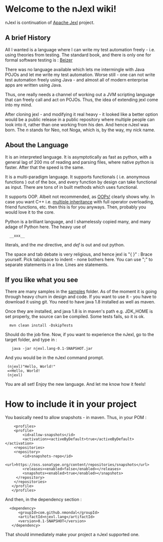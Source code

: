 # Welcome to the nJexl wiki!

nJexl is continuation of [Apache Jexl](http://commons.apache.org/proper/commons-jexl ) project.

## A brief History

All I wanted is a language where I can write my test automation freely - i.e. using theories from testing.
The standard book, and there is only one for formal software testing is :  [Beizer](http://www.amazon.com/Software-Testing-Techniques-2nd-Edition/dp/1850328803)

There was no language available which lets me intermingle with Java POJOs and let me write my test automation. Worse still - one can not write test automation freely using Java - and almost all of modern enterprise apps are written using Java.

Thus, one really needs a channel of working out a JVM scripting language that can freely call and act on POJOs.
Thus, the idea of extending jexl come into my mind.

After cloning jexl - and modifying it real heavy - it looked like a better option would be a public release in a public repository where multiple people can look into it, rather than one working from his den.
And hence nJexl was born. The *n* stands for Neo, not Noga, which is, by the way, my nick name.

## About the Language 

It is an interpreted language. It is asymptotically as fast as python, with a general lag of 200 ms of reading and parsing files, where native python is faster. After that the speed is the same.
 
It is a multi-paradigm language. It supports functionals ( i.e. anonymous functions ) out of the box, and every function by design can take functional as input. There are tons of in built methods which uses functional.

It supports OOP. Albeit not recommended, as [OOPs!](http://harmful.cat-v.org/software/OO_programming/why_oo_sucks)
clearly shows why. In case you want C++ i.e.  [multiple inheritance](http://en.wikipedia.org/wiki/Multiple_inheritance) with full operator overloading, friend functions, etc. then this is for you anyways. Then, probably you would love it to the core.

Python is a brilliant language, and I shamelessly copied many, and many adage of Python here. The heavy use of 

      __xxx__    

literals, and the *me* directive, and *def* is out and out python. 

The space and tab debate is very religious, and hence jexl is "{ }" : Brace yourself.
Pick tab/space to indent - none bothers here.
You can use ";" to separate statements in a line. Lines are statements.


## If you like what you see 

There are many samples in the  [samples](https://github.com/nmondal/njexl/tree/master/core/samples)  folder.
As of the moment it is going through heavy churn in design and code.
If you want to use it - you have to download it using git. 
You need to have java 1.8 installed as well as maven.

Once they are installed, and java 1.8 is in maven's path e.g. JDK_HOME is set properly, 
the source can be compiled. Some tests fails, so it is ok.

      mvn clean install -DskipTests 

Should do the job fine.
Now, if you want to experience the nJexl, go to the target folder, and type in : 


       java -jar njexl.lang-0.1-SNAPSHOT.jar 


And you would be in the nJexl command prompt.
     
     (njexl)"Hello, World!"
     =>Hello, World!
     (njexl)
 
You are all set!
Enjoy the new language. 
And let me know how it feels!


# How to include it in your project

You basically need to allow snapshots - in maven. 
Thus, in your POM :

        <profiles>
        <profile>
            <id>allow-snapshots</id>
            <activation><activeByDefault>true</activeByDefault></activation>
        <repositories>
        <repository>
            <id>snapshots-repo</id>
            <url>https://oss.sonatype.org/content/repositories/snapshots</url>
            <releases><enabled>false</enabled></releases>
            <snapshots><enabled>true</enabled></snapshots>
         </repository>
        </repositories>
       </profile>
       </profiles> 


And then, in the dependency section : 

      <dependency>
          <groupId>com.github.nmondal</groupId>
          <artifactId>njexl.lang</artifactId>
          <version>0.1-SNAPSHOT</version>
       </dependency>

That should immediately make your project a nJexl supported one. 


